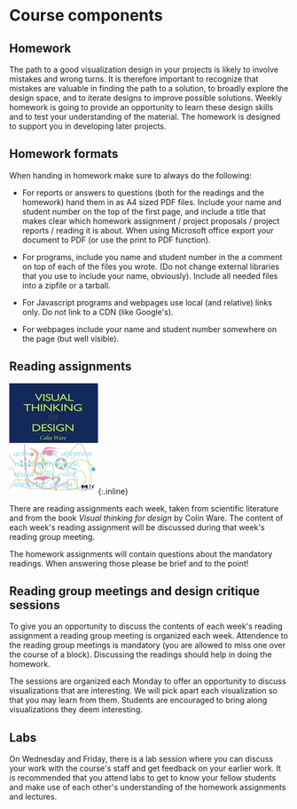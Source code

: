 # Course components

## Homework

The path to a good visualization design in your projects is likely to involve
mistakes and wrong turns. It is therefore important to recognize that mistakes
are valuable in finding the path to a solution, to broadly explore the design
space, and to iterate designs to improve possible solutions. Weekly homework is
going to provide an opportunity to learn these design skills and to test your
understanding of the material. The homework is designed to support you in
developing later projects.

## Homework formats

When handing in homework make sure to always do the following:

* For reports or answers to questions (both for the readings and the homework)
  hand them in as A4 sized PDF files. Include your name and student number on
  the top of the first page, and include a title that makes clear which 
  homework assignment / project proposals / project reports / reading it is
  about. When using Microsoft office export your document to PDF (or use the
  print to PDF function).

* For programs, include you name and student number in the a comment on top
  of each of the files you wrote. (Do not change external libraries that you
  use to include your name, obviously). Include all needed files into a zipfile
  or a tarball.

* For Javascript programs and webpages use local (and relative) links only. Do
  not link to a CDN (like Google's). 

* For webpages include your name and student number somewhere on the page (but
  well visible).

## Reading assignments

![Colin Ware](book-visual.jpg){:.inline}

There are reading assignments each week, taken from scientific literature and
from the book *Visual thinking for design* by Colin Ware. The content of each
week's reading assignment will be discussed during that week's reading group
meeting.

The homework assignments will contain questions about the mandatory readings.
When answering those please be brief and to the point!

## Reading group meetings and design critique sessions

To give you an opportunity to discuss the contents of each week's reading
assignment a reading group meeting is organized each week.
Attendence to the reading group meetings is mandatory (you are allowed to 
miss one over the course of a block). Discussing the readings should help in doing the homework.

The sessions are organized each Monday to offer an opportunity
to discuss visualizations that are interesting. We will pick apart each 
visualization so that you may learn from them. Students are encouraged to
bring along visualizations they deem interesting.

## Labs

On Wednesday and Friday, there is a lab session where you can discuss your work with the
course's staff and get feedback on your earlier work. It is recommended that
you attend labs to get to know your fellow students and make use of each
other's understanding of the homework assignments and lectures.

